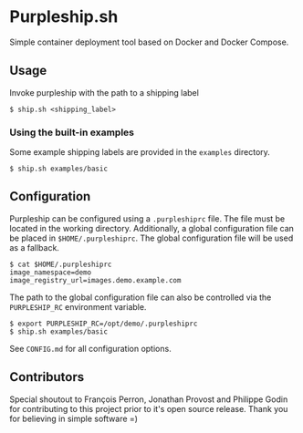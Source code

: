 # Purpleship.sh

Simple container deployment tool based on Docker and Docker Compose.

## Usage
Invoke purpleship with the path to a shipping label

    $ ship.sh <shipping_label>

### Using the built-in examples

Some example shipping labels are provided in the `examples` directory.

    $ ship.sh examples/basic


## Configuration

Purpleship can be configured using a `.purpleshiprc` file. The file must be located in the working directory.
Additionally, a global configuration file can be placed in `$HOME/.purpleshiprc`.
The global configuration file will be used as a fallback.

    $ cat $HOME/.purpleshiprc
    image_namespace=demo
    image_registry_url=images.demo.example.com

The path to the global configuration file can also be controlled via the `PURPLESHIP_RC` environment variable.

    $ export PURPLESHIP_RC=/opt/demo/.purpleshiprc
    $ ship.sh examples/basic

See `CONFIG.md` for all configuration options.

## Contributors

Special shoutout to François Perron, Jonathan Provost and Philippe Godin for contributing 
to this project prior to it's open source release. Thank you for believing in simple software =)